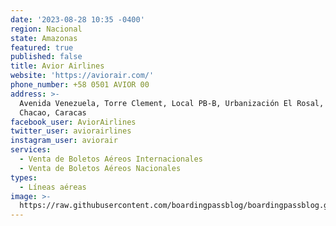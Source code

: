 ```yaml
---
date: '2023-08-28 10:35 -0400'
region: Nacional
state: Amazonas
featured: true
published: false
title: Avior Airlines
website: 'https://aviorair.com/'
phone_number: +58 0501 AVIOR 00
address: >-
  Avenida Venezuela, Torre Clement, Local PB-B, Urbanización El Rosal, Municipio
  Chacao, Caracas
facebook_user: AviorAirlines
twitter_user: aviorairlines
instagram_user: aviorair
services:
  - Venta de Boletos Aéreos Internacionales
  - Venta de Boletos Aéreos Nacionales
types:
  - Líneas aéreas
image: >-
  https://raw.githubusercontent.com/boardingpassblog/boardingpassblog.github.io/main/assets/images/Avior-Airlines-Logo.jpg
---
```


